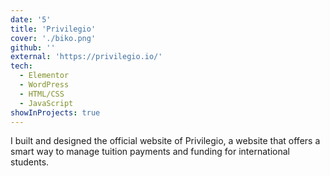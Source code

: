 ```yaml
---
date: '5'
title: 'Privilegio'
cover: './biko.png'
github: ''
external: 'https://privilegio.io/'
tech:
  - Elementor
  - WordPress
  - HTML/CSS
  - JavaScript
showInProjects: true
---
```


I built and designed the official website of Privilegio, a website that offers a smart way to manage tuition payments and funding for international students.
